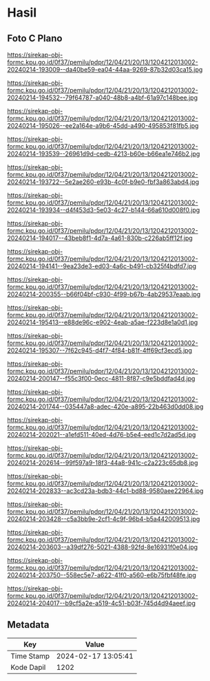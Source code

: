 # Hasil

## Foto C Plano

https://sirekap-obj-formc.kpu.go.id/0f37/pemilu/pdpr/12/04/21/20/13/1204212013002-20240214-193009--da40be59-ea04-44aa-9269-87b32d03ca15.jpg

https://sirekap-obj-formc.kpu.go.id/0f37/pemilu/pdpr/12/04/21/20/13/1204212013002-20240214-194532--79f64787-a040-48b8-a4bf-61a97c148bee.jpg

https://sirekap-obj-formc.kpu.go.id/0f37/pemilu/pdpr/12/04/21/20/13/1204212013002-20240214-195026--ee2a164e-a9b6-45dd-a490-495853f81fb5.jpg

https://sirekap-obj-formc.kpu.go.id/0f37/pemilu/pdpr/12/04/21/20/13/1204212013002-20240214-193539--26961d9d-cedb-4213-b60e-b66ea1e746b2.jpg

https://sirekap-obj-formc.kpu.go.id/0f37/pemilu/pdpr/12/04/21/20/13/1204212013002-20240214-193722--5e2ae260-e93b-4c0f-b9e0-fbf3a863abd4.jpg

https://sirekap-obj-formc.kpu.go.id/0f37/pemilu/pdpr/12/04/21/20/13/1204212013002-20240214-193934--d4f453d3-5e03-4c27-b144-66a610d008f0.jpg

https://sirekap-obj-formc.kpu.go.id/0f37/pemilu/pdpr/12/04/21/20/13/1204212013002-20240214-194017--43beb8f1-4d7a-4a61-830b-c226ab5ff12f.jpg

https://sirekap-obj-formc.kpu.go.id/0f37/pemilu/pdpr/12/04/21/20/13/1204212013002-20240214-194141--9ea23de3-ed03-4a6c-b491-cb325f4bdfd7.jpg

https://sirekap-obj-formc.kpu.go.id/0f37/pemilu/pdpr/12/04/21/20/13/1204212013002-20240214-200355--b66f04bf-c930-4f99-b67b-4ab29537eaab.jpg

https://sirekap-obj-formc.kpu.go.id/0f37/pemilu/pdpr/12/04/21/20/13/1204212013002-20240214-195413--e88de96c-e902-4eab-a5ae-f223d8e1a0d1.jpg

https://sirekap-obj-formc.kpu.go.id/0f37/pemilu/pdpr/12/04/21/20/13/1204212013002-20240214-195307--7f62c945-d4f7-4f84-b81f-4ff69cf3ecd5.jpg

https://sirekap-obj-formc.kpu.go.id/0f37/pemilu/pdpr/12/04/21/20/13/1204212013002-20240214-200147--f55c3f00-0ecc-4811-8f87-c9e5bddfad4d.jpg

https://sirekap-obj-formc.kpu.go.id/0f37/pemilu/pdpr/12/04/21/20/13/1204212013002-20240214-201744--035447a8-adec-420e-a895-22b463d0dd08.jpg

https://sirekap-obj-formc.kpu.go.id/0f37/pemilu/pdpr/12/04/21/20/13/1204212013002-20240214-202021--a1efd511-40ed-4d76-b5e4-eed1c7d2ad5d.jpg

https://sirekap-obj-formc.kpu.go.id/0f37/pemilu/pdpr/12/04/21/20/13/1204212013002-20240214-202614--99f597a9-18f3-44a8-941c-c2a223c65db8.jpg

https://sirekap-obj-formc.kpu.go.id/0f37/pemilu/pdpr/12/04/21/20/13/1204212013002-20240214-202833--ac3cd23a-bdb3-44c1-bd88-9580aee22964.jpg

https://sirekap-obj-formc.kpu.go.id/0f37/pemilu/pdpr/12/04/21/20/13/1204212013002-20240214-203428--c5a3bb9e-2cf1-4c9f-96b4-b5a442009513.jpg

https://sirekap-obj-formc.kpu.go.id/0f37/pemilu/pdpr/12/04/21/20/13/1204212013002-20240214-203603--a39df276-5021-4388-92fd-8e16931f0e04.jpg

https://sirekap-obj-formc.kpu.go.id/0f37/pemilu/pdpr/12/04/21/20/13/1204212013002-20240214-203750--558ec5e7-a622-41f0-a560-e6b75fbf48fe.jpg

https://sirekap-obj-formc.kpu.go.id/0f37/pemilu/pdpr/12/04/21/20/13/1204212013002-20240214-204017--b9cf5a2e-a519-4c51-b03f-745d4d94aeef.jpg


## Metadata

| Key        | Value               |
| ---------- | ------------------- |
| Time Stamp | 2024-02-17 13:05:41 |
| Kode Dapil | 1202                |



